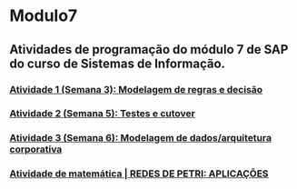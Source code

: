 # Modulo7

## Atividades de programação do módulo 7 de SAP do curso de Sistemas de Informação.


### [Atividade 1 (Semana 3): Modelagem de regras e decisão](https://github.com/RafaellaCavalcante/Modulo7/tree/main/Modelagem%20de%20regras%20e%20decisão) 
### [Atividade 2 (Semana 5): Testes e cutover](https://github.com/RafaellaCavalcante/Modulo7/tree/main/Testes%20e%20cutover)
### [Atividade 3 (Semana 6): Modelagem de dados/arquitetura corporativa](https://github.com/RafaellaCavalcante/Modulo7/tree/main/Modelagem%20de%20dados)

### [Atividade de matemática | REDES DE PETRI: APLICAÇÕES](https://github.com/RafaellaCavalcante/Modulo7/tree/main/Testes%20e%20cutover) 
